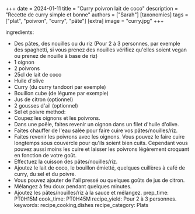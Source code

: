 +++
date = 2024-01-11
title = "Curry poivron lait de coco"
description = "Recette de curry simple et bonne"
authors = ["Sarah"]
[taxonomies]
tags = ["plat", "poivron", "curry", "pâte"]
[extra]
image = "curry.jpg"
+++

ingredients:
- Des pâtes, des nouilles ou du riz (Pour 2 à 3 personnes, par exemple des spaghetti, si vous prenez des nouilles vérifiez qu'elles soient vegan ou prenez de nouille à base de riz)
- 1 oignon
- 2 poivrons
- 25cl de lait de coco
- Huile d'olive
- Curry (du curry tandoori par exemple)
- Bouillon cube (de légume par exemple)
- Jus de citron (optionnel)
- 2 gousses d'ail (optionnel)
- Sel et poivre
method:
- Coupez les oignons et les poivrons.
- Dans une poêle, faites revenir un oignon dans un filet d'huile d'olive.
- Faites chauffer de l'eau salée pour faire cuire vos pâtes/nouilles/riz.
- Faites revenir les poivrons avec les oignons. Vous pouvez le faire cuire longtemps sous couvercle pour qu'ils soient bien cuits. Cependant vous pouvez aussi moins les cuire et laisser les poivrons légèrement croquant en fonction de votre goût.
- Effectuez la cuisson des pâtes/nouilles/riz.
- Ajoutez le lait de coco, le bouillon émietté, quelques cuillères à café de curry, du sel et du poivre.
- Vous pouvez ajouter de l'ail pressé ou quelques goûts de jus de citron.
- Mélangez à feu doux pendant quelques minutes.
- Ajoutez les pâtes/nouilles/riz à la sauce et mélangez.
prep_time: PT0H15M
cook_time: PT0H45M
recipe_yield: Pour 2 à 3 personnes.
keywords: recipe,cooking,dishes
recipe_category: Plats
